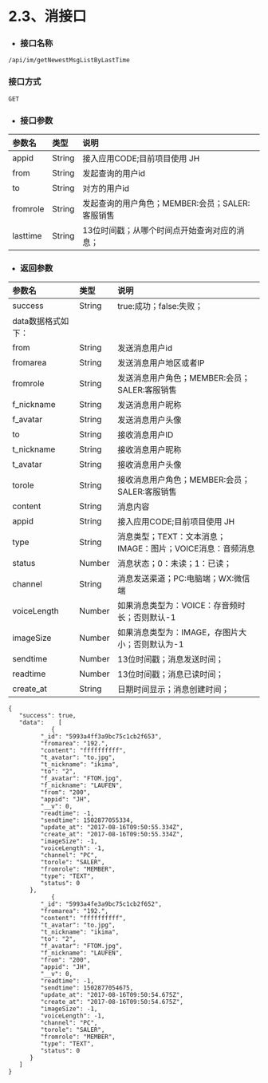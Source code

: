 # 2.3、消接口

* ### 接口名称

```
/api/im/getNewestMsgListByLastTime
```

### 接口方式

```
GET
```

* ### 接口参数

| 参数名 | 类型 | 说明 |
| :--- | :--- | :--- |
| appid | String | 接入应用CODE;目前项目使用 JH |
| from | String | 发起查询的用户id |
| to | String | 对方的用户id |
| fromrole | String | 发起查询的用户角色；MEMBER:会员；SALER:客服销售 |
| lasttime | String | 13位时间戳；从哪个时间点开始查询对应的消息； |

* ### 返回参数

| 参数名 | 类型 | 说明 |
| :--- | :--- | :--- |
| success | String | true:成功；false:失败； |
| data数据格式如下： |  |  |
| from | String | 发送消息用户id |
| fromarea | String | 发送消息用户地区或者IP |
| fromrole | String | 发送消息用户角色；MEMBER:会员；SALER:客服销售 |
| f\_nickname | String | 发送消息用户昵称 |
| f\_avatar | String | 发送消息用户头像 |
| to | String | 接收消息用户ID |
| t\_nickname | String | 接收消息用户昵称 |
| t\_avatar | String | 接收消息用户头像 |
| torole | String | 接收消息用户角色；MEMBER:会员；SALER:客服销售 |
| content | String | 消息内容 |
| appid | String | 接入应用CODE;目前项目使用 JH |
| type | String | 消息类型；TEXT：文本消息；IMAGE：图片；VOICE消息：音频消息 |
| status | Number | 消息状态；0：未读；1：已读； |
| channel | String | 消息发送渠道；PC:电脑端；WX:微信端 |
| voiceLength | Number | 如果消息类型为：VOICE：存音频时长；否则默认-1 |
| imageSize | Number | 如果消息类型为：IMAGE，存图片大小；否则默认为-1 |
| sendtime | Number | 13位时间戳；消息发送时间； |
| readtime | Number | 13位时间戳；消息已读时间； |
| create\_at | String | 日期时间显示；消息创建时间； |

```
{
   "success": true,
   "data":    [
            {
         "_id": "5993a4ff3a9bc75c1cb2f653",
         "fromarea": "192.",
         "content": "ffffffffff",
         "t_avatar": "to.jpg",
         "t_nickname": "ikima",
         "to": "2",
         "f_avatar": "FTOM.jpg",
         "f_nickname": "LAUFEN",
         "from": "200",
         "appid": "JH",
         "__v": 0,
         "readtime": -1,
         "sendtime": 1502877055334,
         "update_at": "2017-08-16T09:50:55.334Z",
         "create_at": "2017-08-16T09:50:55.334Z",
         "imageSize": -1,
         "voiceLength": -1,
         "channel": "PC",
         "torole": "SALER",
         "fromrole": "MEMBER",
         "type": "TEXT",
         "status": 0
      },
            {
         "_id": "5993a4fe3a9bc75c1cb2f652",
         "fromarea": "192.",
         "content": "ffffffffff",
         "t_avatar": "to.jpg",
         "t_nickname": "ikima",
         "to": "2",
         "f_avatar": "FTOM.jpg",
         "f_nickname": "LAUFEN",
         "from": "200",
         "appid": "JH",
         "__v": 0,
         "readtime": -1,
         "sendtime": 1502877054675,
         "update_at": "2017-08-16T09:50:54.675Z",
         "create_at": "2017-08-16T09:50:54.675Z",
         "imageSize": -1,
         "voiceLength": -1,
         "channel": "PC",
         "torole": "SALER",
         "fromrole": "MEMBER",
         "type": "TEXT",
         "status": 0
      }
   ]
}
```



